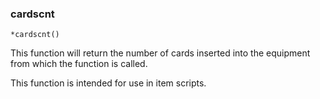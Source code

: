 ### cardscnt
```
*cardscnt()
```

This function will return the number of cards inserted into the equipment
from which the function is called.

This function is intended for use in item scripts.

